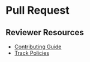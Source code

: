 # Pull Request

<!-- Please describe the contents of your Pull Request here. -->

## Reviewer Resources

<!-- Please do not edit this section, as it's used by reviewers while reviewing your PR. -->

- [Contributing Guide](https://github.com/exercism/java/blob/main/CONTRIBUTING.md)
- [Track Policies](https://github.com/exercism/java/blob/main/POLICIES.md#event-checklist)
